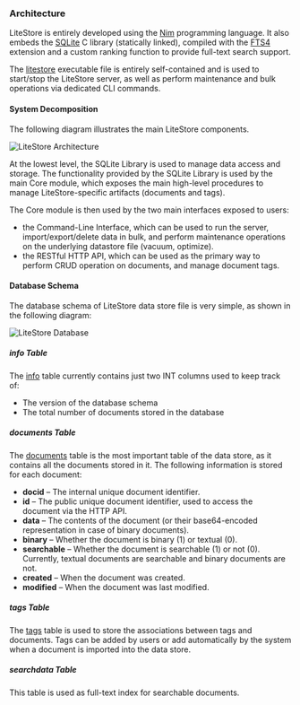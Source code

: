 ### Architecture

LiteStore is entirely developed using the [Nim](http://nim-lang.org) programming language. It also embeds the [SQLite](http://www.sqlite.org) C library (statically linked), compiled with the [FTS4](http://www.sqlite.org/fts3.html) extension and a custom ranking function to provide full-text search support.

The [litestore](class:file) executable file is entirely self-contained and is used to start/stop the LiteStore server, as well as perform maintenance and bulk operations via dedicated CLI commands.

#### System Decomposition

The following diagram illustrates the main LiteStore components.

![LiteStore Architecture](images/litestore_arch.png)

At the lowest level, the SQLite Library is used to manage data access and storage. The functionality provided by the SQLite Library is used by the main Core module, which exposes the main high-level procedures to manage LiteStore-specific artifacts (documents and tags).

The Core module is then used by the two main interfaces exposed to users:

* the Command-Line Interface, which can be used to run the server, import/export/delete data in bulk, and perform maintenance operations on the underlying datastore file (vacuum, optimize).
* the RESTful HTTP API, which can be used as the primary way to perform CRUD operation on documents, and manage document tags.

#### Database Schema

The database schema of LiteStore data store file is very simple, as shown in the following diagram:

![LiteStore Database](images/litestore_db.png)

##### info Table

The [info](class:kwd) table currently contains just two INT columns used to keep track of:

* The version of the database schema
* The total number of documents stored in the database

##### documents Table

The [documents](class:kwd) table is the most important table of the data store, as it contains all the documents stored in it. The following information is stored for each document:

* **docid** &ndash; The internal unique document identifier.
* **id** &ndash; The public unique document identifier, used to access the document via the HTTP API.
* **data** &ndash; The contents of the document (or their base64-encoded representation in case of binary documents).
* **binary** &ndash; Whether the document is binary (1) or textual (0).
* **searchable** &ndash; Whether the document is searchable (1) or not (0). Currently, textual documents are searchable and binary documents are not.
* **created** &ndash; When the document was created.
* **modified** &ndash; When the document was last modified.

##### tags Table

The [tags](class:kwd) table is used to store the associations between tags and documents. Tags can be added by users or add automatically by the system when a document is imported into the data store.

##### searchdata Table

This table is used as full-text index for searchable documents.
